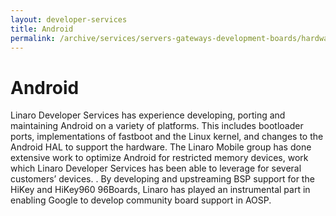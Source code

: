 ```yaml
---
layout: developer-services
title: Android
permalink: /archive/services/servers-gateways-development-boards/hardware-enablement/android/
---
```

# Android

Linaro Developer Services has experience developing, porting and maintaining Android on a variety of platforms. This includes bootloader ports, implementations of fastboot and the Linux kernel, and changes to the Android HAL to support the hardware. The Linaro Mobile group has done extensive work to optimize Android for restricted memory devices, work which Linaro Developer Services has been able to leverage for several customers’ devices. . By developing and upstreaming BSP support for the HiKey and HiKey960 96Boards, Linaro has played an instrumental part in enabling Google to develop community board support in AOSP.
